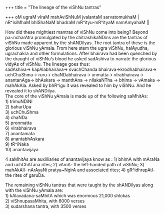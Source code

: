 +++
title = "The lineage of the viShNu tantras"

+++
oM ugraM vIraM mahAviShNuM jvalantaM sarvatomukhaM |  
nR^isiMhaM bhIShaNaM bhadraM mR^ityu-mR^ityaM namAmyahaM ||

How did these mightiest mantras of viShNu come into being? Beyond
pa\~ncharAtra promulgated by the chitrashikaNDins are the tantras of
viShNu made apparent by the shANDilyas. The root tantra of these is the
glorious viShNu yAmala. From here stem the ugra viShNu, halAyudha,
ugrachakra and other formulations. After bhairava had been quenched by
the draught of viShNu’s blood he asked sadAshiva to narrate the glorious
vidyAs of viShNu. The lineage goes thus:  
sadAshiva-\> kapAlabhairava-\> svachChanda bhairava-\>krodhabhairava-\>
uchChuShma-\> ruru-\> chaNDabhairava-\> unmatta-\> vIrabhairava-\>
anantanAga-\> bhAskara -\> manthAna -\> nIlakaNTha -\> bhIma -\> vAmaka
-\> mahAkAla. Asked by bhR^igu it was revealed to him by viShNu. And he
revealed it to shANDilya.  
The core of the viShNu yAmala is made up of the following saMhitAs:  
1\) trimuNDiNI  
2\) bahurUpa  
3\) uchChuShma  
4\) chaNDa  
5\) pronmatta  
6\) vIrabhairava  
7\) anantamata  
8\) anantabhAskara  
9\) tR^iNaka  
10\) anantavijaya

4 saMhitAs are auxilliaries of anantavijaya know as : 1) bhImA with
mAraNa and uchChATana rites; 2) vAmA- the left-handed path of viShNu; 3)
mahAkAlI- nArAyaNi pratya\~NgirA and associated rites; 4) gR^idhrapAtI-
the rites of garuDa.

The remaining viShNu tantras that were taught by the shANDilyas along
with the viShNu yAmala are:  
1\) kAlavadana-saMhitA which was enormous 21,000 shlokas  
2\) viShnupasaMhita, with 6000 verses  
3\) sudarshana tantra, with 3500 verses
